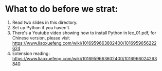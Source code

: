 # What to do before we strat:

1. Read two slides in this directory.
2. Set up Python if you haven't.
3. There's a Youtube video showing how to install Python in lec_01.pdf, for Chinese version, please visit https://www.liaoxuefeng.com/wiki/1016959663602400/1016959856222624
4. Extension reading: https://www.liaoxuefeng.com/wiki/1016959663602400/1016966024263840
